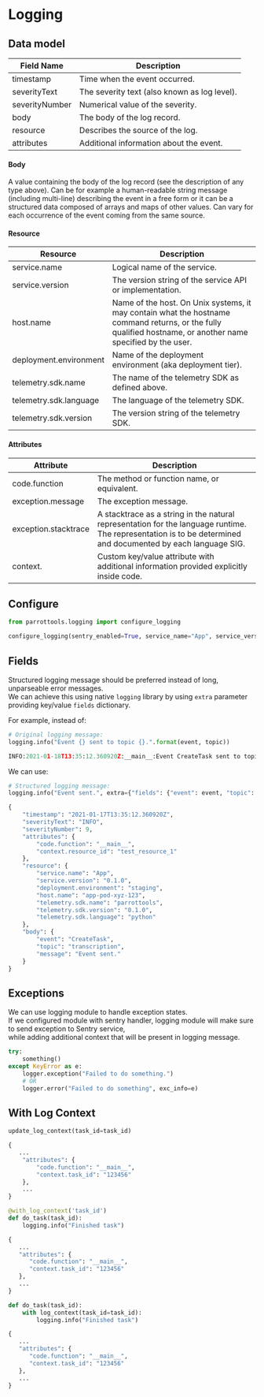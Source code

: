 # Logging

## Data model

Field Name     |Description
---------------|--------------------------------------------
timestamp      |Time when the event occurred.
severityText   |The severity text (also known as log level).
severityNumber |Numerical value of the severity.
body           |The body of the log record.
resource       |Describes the source of the log.
attributes     |Additional information about the event.

#### Body
A value containing the body of the log record (see the description of any type above).
Can be for example a human-readable string message (including multi-line)
describing the event in a free form or it can be a structured data composed of arrays and maps of other values.
Can vary for each occurrence of the event coming from the same source.

#### Resource
Resource                |Description
------------------------|--------------------------------------------
service.name            |Logical name of the service.
service.version         |The version string of the service API or implementation.
host.name               |Name of the host. On Unix systems, it may contain what the hostname command returns, or the fully qualified hostname, or another name specified by the user.
deployment.environment  | Name of the deployment environment (aka deployment tier).
telemetry.sdk.name      |The name of the telemetry SDK as defined above.
telemetry.sdk.language  |The language of the telemetry SDK.
telemetry.sdk.version   |The version string of the telemetry SDK.

#### Attributes
Attribute               |Description
------------------------|--------------------------------------------
code.function           |The method or function name, or equivalent.
exception.message       |The exception message.
exception.stacktrace    |A stacktrace as a string in the natural representation for the language runtime. The representation is to be determined and documented by each language SIG.
context.<KEY>           |Custom key/value attribute with additional information provided explicitly inside code.


## Configure
```python
from parrottools.logging import configure_logging

configure_logging(sentry_enabled=True, service_name="App", service_version="0.1.0", deployment_env="staging")
```

## Fields

Structured logging message should be preferred instead of long, unparseable error messages. <br>
We can achieve this using native `logging` library by using `extra` parameter providing key/value `fields` dictionary.

For example, instead of:
```python
# Original logging message:
logging.info("Event {} sent to topic {}.".format(event, topic))

INFO:2021-01-18T13:35:12.360920Z:__main__:Event CreateTask sent to topic transcription.
```

We can use:
```python
# Structured logging message:
logging.info("Event sent.", extra={"fields": {"event": event, "topic": topic}})

{
    "timestamp": "2021-01-17T13:35:12.360920Z",
    "severityText": "INFO",
    "severityNumber": 9,
    "attributes": {
        "code.function": "__main__",
        "context.resource_id": "test_resource_1"
    },
    "resource": {
        "service.name": "App",
        "service.version": "0.1.0",
        "deployment.environment": "staging",
        "host.name": "app-pod-xyz-123",
        "telemetry.sdk.name": "parrottools",
        "telemetry.sdk.version": "0.1.0",
        "telemetry.sdk.language": "python"
    },
    "body": {
        "event": "CreateTask",
        "topic": "transcription",
        "message": "Event sent."
    }
}
```

## Exceptions
We can use logging module to handle exception states. <br>
If we configured module with sentry handler, logging module will make sure to send exception to Sentry service, <br>
while adding additional context that will be present in logging message.

```python
try:
    something()
except KeyError as e:
    logger.exception("Failed to do something.")
    # OR
    logger.error("Failed to do something", exc_info=e)
```

## With Log Context

```python
update_log_context(task_id=task_id)

{
   ...
    "attributes": {
        "code.function": "__main__",
        "context.task_id": "123456"
    },
    ...
}
```

```python
@with_log_context('task_id')
def do_task(task_id):
    logging.info("Finished task")

{
   ...
   "attributes": {
      "code.function": "__main__",
      "context.task_id": "123456"
   },
   ...
}
```

```python
def do_task(task_id):
    with log_context(task_id=task_id):
        logging.info("Finished task")

{
   ...
   "attributes": {
      "code.function": "__main__",
      "context.task_id": "123456"
   },
   ...
}
```
